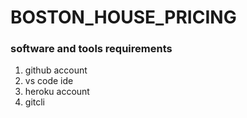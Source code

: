 # BOSTON_HOUSE_PRICING

### software and tools requirements

1. github account
2. vs code ide
3. heroku account
4. gitcli
